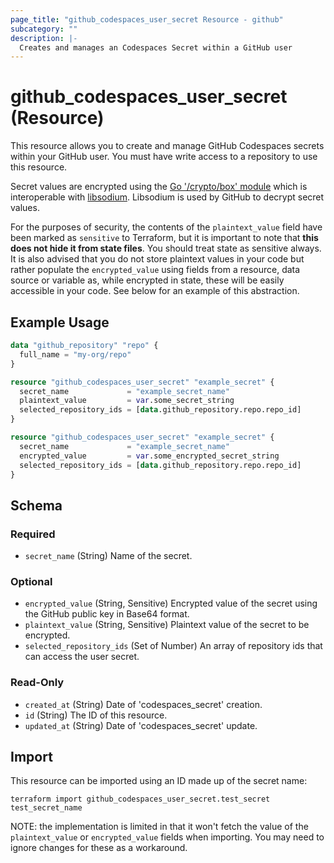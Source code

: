 ```yaml
---
page_title: "github_codespaces_user_secret Resource - github"
subcategory: ""
description: |-
  Creates and manages an Codespaces Secret within a GitHub user
---
```


# github_codespaces_user_secret (Resource)

This resource allows you to create and manage GitHub Codespaces secrets within your GitHub user. You must have write access to a repository to use this resource.

Secret values are encrypted using the [Go '/crypto/box' module](https://godoc.org/golang.org/x/crypto/nacl/box) which is interoperable with [libsodium](https://libsodium.gitbook.io/doc/). Libsodium is used by GitHub to decrypt secret values.

For the purposes of security, the contents of the `plaintext_value` field have been marked as `sensitive` to Terraform, but it is important to note that **this does not hide it from state files**. You should treat state as sensitive always. It is also advised that you do not store plaintext values in your code but rather populate the `encrypted_value` using fields from a resource, data source or variable as, while encrypted in state, these will be easily accessible in your code. See below for an example of this abstraction.

## Example Usage

```terraform
data "github_repository" "repo" {
  full_name = "my-org/repo"
}

resource "github_codespaces_user_secret" "example_secret" {
  secret_name             = "example_secret_name"
  plaintext_value         = var.some_secret_string
  selected_repository_ids = [data.github_repository.repo.repo_id]
}

resource "github_codespaces_user_secret" "example_secret" {
  secret_name             = "example_secret_name"
  encrypted_value         = var.some_encrypted_secret_string
  selected_repository_ids = [data.github_repository.repo.repo_id]
}
```

<!-- schema generated by tfplugindocs -->
## Schema

### Required

- `secret_name` (String) Name of the secret.

### Optional

- `encrypted_value` (String, Sensitive) Encrypted value of the secret using the GitHub public key in Base64 format.
- `plaintext_value` (String, Sensitive) Plaintext value of the secret to be encrypted.
- `selected_repository_ids` (Set of Number) An array of repository ids that can access the user secret.

### Read-Only

- `created_at` (String) Date of 'codespaces_secret' creation.
- `id` (String) The ID of this resource.
- `updated_at` (String) Date of 'codespaces_secret' update.

## Import

This resource can be imported using an ID made up of the secret name:

```shell
terraform import github_codespaces_user_secret.test_secret test_secret_name
```

NOTE: the implementation is limited in that it won't fetch the value of the `plaintext_value` or `encrypted_value` fields when importing. You may need to ignore changes for these as a workaround.
